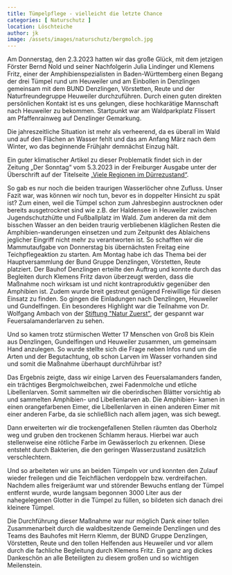```yaml
---
title: Tümpelpflege - vielleicht die letzte Chance
categories: [ Naturschutz ]
location: Löschteiche
author: jk
image: /assets/images/naturschutz/bergmolch.jpg
---
```

Am Donnerstag, den 2.3.2023 hatten wir das große Glück, mit dem jetzigen Förster Bernd Nold und seiner Nachfolgerin Julia Lindinger und Klemens Fritz, einer der Amphibienspezialisten in Baden-Württemberg einen Begang der drei Tümpel rund um Heuweiler und am Einbollen in Denzlingen gemeinsam mit dem BUND Denzlingen, Vörstetten, Reute und der Naturfreundegruppe Heuweiler durchzuführen. Durch einen guten direkten persönlichen Kontakt ist es uns gelungen, diese hochkarätige Mannschaft nach Heuweiler zu bekommen. Startpunkt war am Waldparkplatz Flissert am Pfaffenrainweg auf Denzlinger Gemarkung.

Die jahreszeitliche Situation ist mehr als verheerend, da es überall im Wald und auf den Flächen an Wasser fehlt und das am Anfang März nach dem Winter, wo das beginnende Frühjahr demnächst Einzug hält.

Ein guter klimatischer Artikel zu dieser Problematik findet sich in der Zeitung „Der Sonntag“ vom 5.3.2023 in der Freiburger Ausgabe unter der Überschrift auf der Titelseite [„Viele Regionen im Dürrezustand“](https://ezeitung.badische-zeitung.de/issue.act?issueId=985567&issueDate=2023-03-05&issueMutation=FRS).

So gab es nur noch die beiden traurigen Wasserlöcher ohne Zufluss. Unser Fazit war, was können wir noch tun, bevor es in doppelter Hinsicht zu spät ist? Zum einen, weil die Tümpel schon zum Jahresbeginn austrocknen oder bereits ausgetrocknet sind wie z.B. der Haldensee in Heuweiler zwischen Jugendschutzhütte und Fußballplatz im Wald. Zum anderen da mit dem bisschen Wasser an den beiden traurig verbliebenen kläglichen Resten die Amphibien-wanderungen einsetzen und zum Zeitpunkt des Ablaichens jeglicher Eingriff nicht mehr zu verantworten ist. So schafften wir die Mammutaufgabe von Donnerstag bis übernächsten Freitag eine Teichpflegeaktion zu starten. Am Montag habe ich das Thema bei der Hauptversammlung der Bund Gruppe Denzlingen, Vörstetten, Reute platziert. Der Bauhof Denzlingen erteilte den Auftrag und konnte durch das Begleiten durch Klemens Fritz davon überzeugt werden, dass die Maßnahme noch wirksam ist und nicht kontraproduktiv gegenüber den Amphibien ist. Zudem wurde breit gestreut genügend Freiwillige für diesen Einsatz zu finden. So gingen die Einladungen nach Denzlingen, Heuweiler und Gundelfingen. Ein besonderes Highlight war die Teilnahme von Dr. Wolfgang Ambach von der [Stiftung "Natur Zuerst"](http://www.natur-zuerst.de), der gespannt war Feuersalamanderlarven zu sehen. 

Und so kamen trotz stürmischen Wetter 17 Menschen von Groß bis Klein aus Denzlingen, Gundelfingen und Heuweiler zusammen, um gemeinsam Hand anzulegen. So wurde stellte sich die Frage neben Infos rund um die Arten und der Begutachtung, ob schon Larven im Wasser vorhanden sind und somit die Maßnahme überhaupt durchführbar ist? 

Das Ergebnis zeigte, dass wir einige Larven des Feuersalamanders fanden, ein trächtiges Bergmolchweibchen, zwei Fadenmolche und etliche Libellenlarven. Somit sammelten wir die oberirdischen Blätter vorsichtig ab und sammelten Amphibien- und Libellenlarven ab. Die Amphibien- kamen in einen orangefarbenen Eimer, die Libellenlarven in einen anderen Eimer mit einer anderen Farbe, da sie schließlich nach allem jagen, was sich bewegt.

Dann erweiterten wir die trockengefallenen Stellen räumten das Oberholz weg und gruben den trockenen Schlamm heraus. Hierbei war auch stellenweise eine rötliche Farbe im Gewässerloch zu erkennen. Diese entsteht durch Bakterien, die den geringen Wasserzustand zusätzlich verschlechtern. 

Und so arbeiteten wir uns an beiden Tümpeln vor und konnten den Zulauf wieder freilegen und die Teichflächen verdoppeln bzw. verdreifachen. Nachdem alles freigeräumt war und störender Bewuchs entlang der Tümpel entfernt wurde, wurde langsam begonnen 3000 Liter aus der nahegelegenen Glotter in die Tümpel zu füllen, so bildeten sich danach drei kleinere Tümpel. 

Die Durchführung dieser Maßnahme war nur möglich Dank einer tollen Zusammenarbeit durch die waldbesitzende Gemeinde Denzlingen und des Teams des Bauhofes mit Herrn Klemm, der BUND Gruppe Denzlingen, Vörstetten, Reute und den tollen Helfenden aus Heuweiler und vor allem durch die fachliche Begleitung durch Klemens Fritz. Ein ganz arg dickes Dankeschön an alle Beteiligten zu diesem großen und so wichtigen Meilenstein.
